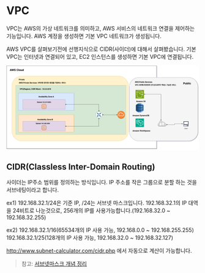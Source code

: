 
# VPC
VPC는 AWS의 가상 네트워크를 의미하고, AWS 서비스의 네트워크 연결을 제어하는 기능입니다.
AWS 계정을 생성하면 기본 VPC 네트워크가 생성됩니다.

AWS VPC를 살펴보기전에 선행지식으로 CIDR(사이더)에 대해서 살펴봤습니다.
기본 VPC는 인터넷과 연결되어 있고, EC2 인스턴스를 생성하면 기본 VPC에 연결됩니다.


![](../../../Attached%20file/AWS%20VPC%20구성도.drawio.png)

## CIDR(Classless Inter-Domain Routing)
 
사이더는 IP주소 범위를 정의하는 방식입니다. IP 주소를 작은 그룹으로 분할 하는 것을 서브네팅이라고 합니다.

ex1) 192.168.32.1/24은 기준 IP, /24는 서브넷 마스크입니다.
192.168.32.1의 IP 대역을 24비트로 나눈것으로, 256개의 IP를 사용가능합니다.(192.168.32.0 ~ 192.168.32.255)

ex2) 192.168.32.1/16(65534개의 IP 사용 가능, 192.168.0.0 ~ 192.168.255.255)
192.168.32.1/25(128개의 IP 사용 가능, 192.168.32.0 ~ 192.168.32.127)

http://www.subnet-calculator.com/cidr.php 에서 자동으로 계산이 가능합니다.



> 참고: [서브넷마스크 개념 정리](../네트워크/서브넷마스크%20개념%20정리.md)


